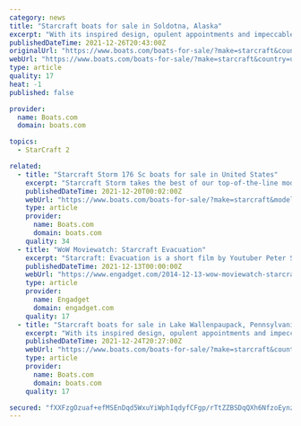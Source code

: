 ```yaml
---
category: news
title: "Starcraft boats for sale in Soldotna, Alaska"
excerpt: "With its inspired design, opulent appointments and impeccable fit and finish, Starcraft SX sets the standard that every other pontoon aspires to follow. But this is no show boat – with its standard HMX PR25 Performance Package,"
publishedDateTime: 2021-12-26T20:43:00Z
originalUrl: "https://www.boats.com/boats-for-sale/?make=starcraft&country=united-states&subdivision=alaska&city=soldotna"
webUrl: "https://www.boats.com/boats-for-sale/?make=starcraft&country=united-states&subdivision=alaska&city=soldotna"
type: article
quality: 17
heat: -1
published: false

provider:
  name: Boats.com
  domain: boats.com

topics:
  - StarCraft 2

related:
  - title: "Starcraft Storm 176 Sc boats for sale in United States"
    excerpt: "Starcraft Storm takes the best of our top-of-the-line models and packs it into a more compact footprint that's easy to trailer and even easier to afford."
    publishedDateTime: 2021-12-20T00:02:00Z
    webUrl: "https://www.boats.com/boats-for-sale/?make=starcraft&model=storm-176-sc&country=united-states"
    type: article
    provider:
      name: Boats.com
      domain: boats.com
    quality: 34
  - title: "WoW Moviewatch: Starcraft Evacuation"
    excerpt: "Starcraft: Evacuation is a short film by Youtuber Peter Stroll about a small Terran mining settlement that is under attack -- the story is relatively straightforward. What's pretty cool about this ..."
    publishedDateTime: 2021-12-13T00:00:00Z
    webUrl: "https://www.engadget.com/2014-12-13-wow-moviewatch-starcraft-evacuation.html"
    type: article
    provider:
      name: Engadget
      domain: engadget.com
    quality: 17
  - title: "Starcraft boats for sale in Lake Wallenpaupack, Pennsylvania"
    excerpt: "With its inspired design, opulent appointments and impeccable fit and finish, Starcraft SX sets the standard that every other pontoon aspires to follow. But this is no show boat – with its standard HMX PR25 Performance Package,"
    publishedDateTime: 2021-12-24T20:27:00Z
    webUrl: "https://www.boats.com/boats-for-sale/?make=starcraft&country=united-states&subdivision=pennsylvania&city=lake-wallenpaupack"
    type: article
    provider:
      name: Boats.com
      domain: boats.com
    quality: 17

secured: "fXXFzgOzuaf+efMSEnDqd5WxuYiWphIqdyfCFgp/rTtZZBSDqQXh6NfzoEynz75+JU4M38MglaNr8sS23Xje+AvF6C9R7LmxQBNjvtoXOCwNUuxK9DeZ+RUAYsGhdVB03QoJsgJaarnSGpAuJaOceSkJoSxlwRO+hoirOQWIq6IGqmC7uJ7fAkCjJB7bo3XWiUPen6XgWQkt8Ipg6EW1h2U49zZOMgQoK5sCRrP0/1NYvViWHON6a81w/o20OyvAiRKVKlnOh1FWMrfJhBRUaXycJCfzgsiOG3Kq6YFe6NSKgAWoku5gqW6VKn6HcrdjYRb55/AHbaMw5S+wfskFXR1jL+fkCFYPlV+hnRdwEq8=;m2XGsnYft150frEUbKuX1Q=="
---
```


